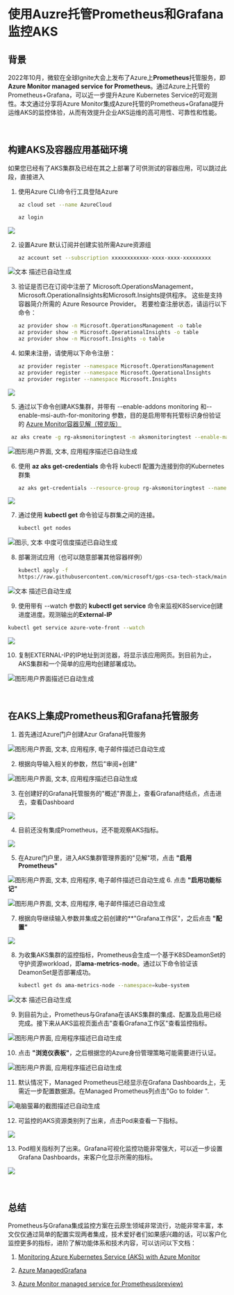 # **使用Auzre托管Prometheus和Grafana监控AKS**

##  **背景**

2022年10月，微软在全球Ignite大会上发布了Azure上**Prometheus**托管服务，即 **Azure Monitor managed service for Prometheus**。通过Azure上托管的Prometheus+Grafana，可以近一步提升Azure Kubernetes Service的可观测性。本文通过分享将Azure Monitor集成Azure托管的Prometheus+Grafana提升运维AKS的监控体验，从而有效提升企业AKS运维的高可用性、可靠性和性能。

&nbsp;
&nbsp;

##  **构建AKS及容器应用基础环境**

如果您已经有了AKS集群及已经在其之上部署了可供测试的容器应用，可以跳过此段，直接进入

1.  使用Azure CLI命令行工具登陆Azure

    ```bash
    az cloud set --name AzureCloud

    az login
    ```

![](.//media/image1.png)

2.  设置Azure 默认订阅并创建实验所需Azure资源组
    ```bash
    az account set --subscription xxxxxxxxxxxx-xxxx-xxxx-xxxxxxxxx

    ```
![文本 描述已自动生成](.//media/image2.png)

3.  验证是否已在订阅中注册了
    Microsoft.OperationsManagement，Microsoft.OperationalInsights和Microsoft.Insights提供程序。
    这些是支持容器简介所需的 Azure Resource Provider。
    若要检查注册状态，请运行以下命令：

    ```bash
    az provider show -n Microsoft.OperationsManagement -o table
    az provider show -n Microsoft.OperationalInsights -o table
    az provider show -n Microsoft.Insights -o table
    ```


4.  如果未注册，请使用以下命令注册：

    ```bash
    az provider register --namespace Microsoft.OperationsManagement
    az provider register --namespace Microsoft.OperationalInsights
    az provider register --namespace Microsoft.Insights
    ```

![](.//media/image3.png)

5.  通过以下命令创建AKS集群，并带有 --enable-addons monitoring 和--enable-msi-auth-for-monitoring
    参数，目的是启用带有托管标识身份验证的 [Azure Monitor容器见解（预览版）](https://learn.microsoft.com/zh-cn/azure/azure-monitor/containers/container-insights-overview)

   ```bash
    az aks create -g rg-aksmonitoringtest -n aksmonitoringtest --enable-managed-identity --node-count 1 --enable-addons monitoring --enable-msi-auth-for-monitoring --generate-ssh-keys
   ```
![图形用户界面, 文本, 应用程序描述已自动生成](.//media/image4.png)

6.  使用 **az aks get-credentials** 命令将 kubectl 配置为连接到你的Kubernetes群集
    ```bash
    az aks get-credentials --resource-group rg-aksmonitoringtest --name aksmonitoringtest
    ```
![](.//media/image5.png)

7.  通过使用 **kubectl get** 命令验证与群集之间的连接。
    ```bash
    kubectl get nodes
    ```
![图示, 文本
中度可信度描述已自动生成](.//media/image6.png)

8.  部署测试应用（也可以随意部署其他容器样例）
    ```bash
    kubectl apply -f
    https://raw.githubusercontent.com/microsoft/gps-csa-tech-stack/main/Monitoring-AKS-with-Azure%20Managed%20Prometheus-and-Grafana/yaml/azure-vote.yaml
    ```
![文本 描述已自动生成](.//media/image7.png)

9.  使用带有 --watch 参数的 **kubectl get service** 命令来监视K8Sservice创建进度进度。观测输出的**External-IP**
```bash
kubectl get service azure-vote-front --watch
```
![](.//media/image8.png)

10.  复制EXTERNAL-IP的IP地址到浏览器，将显示该应用网页。到目前为止，AKS集群和一个简单的应用均创建部署成功。

![图形用户界面描述已自动生成](.//media/image9.png)

&nbsp;
&nbsp;


##  **在AKS上集成Prometheus和Grafana托管服务**

1.  首先通过Azure门户创建Azur Grafana托管服务

![图形用户界面, 文本, 应用程序, 电子邮件描述已自动生成](.//media/image10.png)

2.  根据向导输入相关的参数，然后"审阅+创建"

![图形用户界面, 文本, 应用程序描述已自动生成](.//media/image11.png)

3.  在创建好的Grafana托管服务的"概述"界面上，查看Grafana终结点，点击进去，查看Dashboard

![](.//media/image12.png)

4.  目前还没有集成Prometheus，还不能观察AKS指标。

![](.//media/image13.png)

5.  在Azure门户里，进入AKS集群管理界面的"见解"项，点击 **"启用Prometheus"**

![图形用户界面, 文本, 应用程序, 电子邮件描述已自动生成](.//media/image14.png)
6.  点击 **"启用功能标记"**

![图形用户界面, 文本, 应用程序, 电子邮件描述已自动生成](.//media/image15.png)

7.  根据向导继续输入参数并集成之前创建的**"Grafana工作区"，之后点击 **"配置"**

![](.//media/image16.png)

8.  为收集AKS集群的监控指标，Prometheus会生成一个基于K8SDeamonSet的守护资源workload，即**ama-metrics-node**。通过以下命令验证该DeamonSet是否部署成功。
    ```bash
    kubectl get ds ama-metrics-node --namespace=kube-system
    ```
![文本 描述已自动生成](.//media/image17.png)

9.  到目前为止，Prometheus与Grafana在该AKS集群的集成、配置及启用已经完成。接下来从AKS监视页面点击"查看Grafana工作区"查看监控指标。

![图形用户界面, 应用程序描述已自动生成](.//media/image18.png)

10.  点击 **"浏览仪表板"**，之后根据您的Azure身份管理策略可能需要进行认证。

![图形用户界面, 应用程序描述已自动生成](.//media/image19.png)

11.  默认情况下，Managed Prometheus已经显示在Grafana Dashboards上，无需近一步配置数据源。在Managed Prometheus列点击"Go to folder ".

![电脑萤幕的截图描述已自动生成](.//media/image20.png)

12.  可监控的AKS资源类别列了出来，点击Pod来查看一下指标。

![](.//media/image21.png)

13.  Pod相关指标列了出来。Grafana可视化监控功能非常强大，可以近一步设置Grafana Dashboards，来客户化显示所需的指标。

![](.//media/image22.png)

&nbsp;
&nbsp;

## **总结**

Prometheus与Grafana集成监控方案在云原生领域非常流行，功能非常丰富，本文仅仅通过简单的配置实现两者集成，技术爱好者们如果感兴趣的话，可以客户化监控更多的指标，进阶了解功能体系和技术内容，可以访问以下文档：

1.  [Monitoring Azure Kubernetes Service (AKS) with Azure Monitor](https://learn.microsoft.com/en-us/azure/aks/monitor-aks)

2.  [Azure ManagedGrafana](1.%09https:/azure.microsoft.com/en-us/services/managed-grafana#overview)

3.  [Azure Monitor managed service for Prometheus(preview)](https://learn.microsoft.com/en-us/azure/azure-monitor/essentials/prometheus-metrics-overview)
